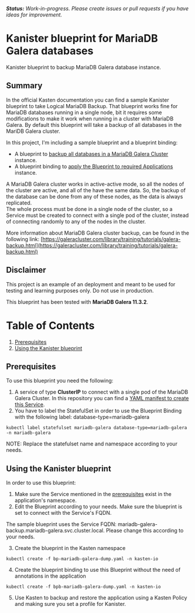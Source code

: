 ***Status:** Work-in-progress. Please create issues or pull requests if you have ideas for improvement.*

# **Kanister blueprint for MariaDB Galera databases**
Kanister blueprint to backup MariaDB Galera database instance.


## Summary
In the official Kasten documentation you can find a sample Kanister blueprint to take Logical MariaDB Backup.  That blueprint works fine for MariaDB databases running in a single node, bit it requires some modifications to make it work when running in a cluster with MariaDB Galera.  By default this blueprint will take a backup of all databases in the MariDB Galera cluster.

In this project, I'm including a sample blueprint and a blueprint binding:
* A blueprint to [backup all databases in a MariaDB Galera Cluster](bp-mariadb-galera-dump.yaml) instance.
* A blueprint binding to [apply the Blueprint to required Applications](bpb-mariadb-galera-dump.yaml) instance.


A MariaDB Galera cluster works in active-active mode, so all the nodes of the cluster are active, and all of the have the same data.  So, the backup of the database can be done from any of these nodes, as the data is always replicated.  
The whole process must be done in a single node of the cluster, so a Service must be created to connect with a single pod of the cluster, instead of connecting randomly to any of the nodes in the cluster.

More information about MariaDB Galera cluster backup, can be found in the following link: [https://galeracluster.com/library/training/tutorials/galera-backup.html](https://galeracluster.com/library/training/tutorials/galera-backup.html)


## Disclaimer
This project is an example of an deployment and meant to be used for testing and learning purposes only. Do not use in production. 

This blueprint has been tested with **MariaDB Galera 11.3.2**.


# Table of Contents

1. [Prerequisites](#Prerequisites)
2. [Using the Kanister blueprint](#Using-the-Kanister-blueprint)


## Prerequisites
To use this blueprint you need the following:
1. A service of type **ClusterIP** to connect with a single pod of the MariaDB Galera Cluster. In this repository you can find a [YAML manifest to create this Service](mariadb-svc.yaml).
2. You have to label the StatefulSet in order to use the Blueprint Binding with the following label: database-type=mariadb-galera

```
kubectl label statefulset mariadb-galera database-type=mariadb-galera -n mariadb-galera
```

NOTE: Replace the statefulset name and namespace according to your needs.


## Using the Kanister blueprint
In order to use this blueprint:

1. Make sure the Service mentioned in the  [prerequisites](#Prerequisites) exist in the application's namespace.
2. Edit the Blueprint according to your needs.  Make sure the blueprint is set to connect with the Service's FQDN.

The sample blueprint uses the Service FQDN: mariadb-galera-backup.mariadb-galera.svc.cluster.local.  Please change this according to your needs.

3. Create the blueprint in the Kasten namespace
```
kubectl create -f bp-mariadb-galera-dump.yaml -n kasten-io
```

4. Create the blueprint binding to use this Blueprint without the need of annotations in the application
```
kubectl create -f bpb-mariadb-galera-dump.yaml -n kasten-io
```

5. Use Kasten to backup and restore the application using a Kasten Policy and making sure you set a profile for Kanister.